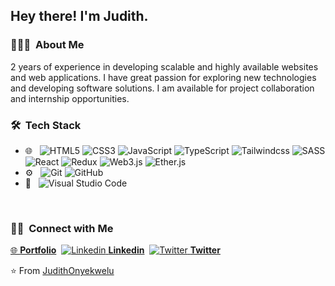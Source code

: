 <h2> Hey there! I'm Judith.</h2>

<h3> 👨🏻‍💻 &nbsp;About Me </h3>

2 years of experience in developing scalable and highly available websites and web applications. I have great passion for exploring new technologies and developing software solutions. I am available for project collaboration and internship opportunities.

<h3> 🛠 &nbsp;Tech Stack</h3>

- 🌐 &nbsp;
  ![HTML5](https://img.shields.io/badge/-HTML5-333333?style=flat&logo=HTML5)
  ![CSS3](https://img.shields.io/badge/-CSS-333333?style=flat&logo=CSS3&logoColor=1572B6)
  ![JavaScript](https://img.shields.io/badge/-JavaScript-333333?style=flat&logo=javascript)
  ![TypeScript](https://img.shields.io/badge/-TypeScript-333333?style=flat&logo=typescript)
  ![Tailwindcss](https://img.shields.io/badge/-Tailwindcss-333333?style=flat&logo=tailwindcss)
  ![SASS](https://img.shields.io/badge/-SASS-333333?style=flat&logo=sass)
  ![React](https://img.shields.io/badge/-React-333333?style=flat&logo=react)
  ![Redux](https://img.shields.io/badge/-Redux-333333?style=flat&logo=redux)
  ![Web3.js](https://img.shields.io/badge/-Web3-333333?style=flat&logo=web3)
  ![Ether.js](https://img.shields.io/badge/-Ethereum-333333?style=flat&logo=ethererum)
- ⚙️ &nbsp;
  ![Git](https://img.shields.io/badge/-Git-333333?style=flat&logo=git)
  ![GitHub](https://img.shields.io/badge/-GitHub-333333?style=flat&logo=github)
- 🔧 &nbsp;
  ![Visual Studio Code](https://img.shields.io/badge/-Visual%20Studio%20Code-333333?style=flat&logo=visual-studio-code&logoColor=007ACC)
<br/>

<h3> 🤝🏻 &nbsp;Connect with Me </h3>

<p align="left">
 <a href="https://judith-portfolio.herokuapp.com/">🌐 <strong> Portfolio</strong></a>&nbsp;
 <a href="https://www.linkedin.com/in/judith-onyekwelu-b96655205"><img alt="Linkedin" src="https://i.stack.imgur.com/gVE0j.png"> <strong> Linkedin</strong></a>&nbsp;
 <a href="https://twitter.com/mmajudith1"><img alt="Twitter" src="http://i.imgur.com/wWzX9uB.png"> <strong> Twitter</strong></a>
</p>


⭐️ From [JudithOnyekwelu](https://github.com/mmajudith)

